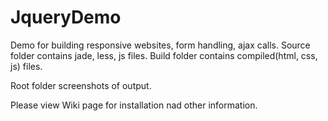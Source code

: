 # JqueryDemo
Demo for building responsive websites, form handling, ajax calls.
Source folder contains jade, less, js files. Build folder contains compiled(html, css, js) files.

Root folder screenshots of output.

Please view Wiki page for installation nad other information.
